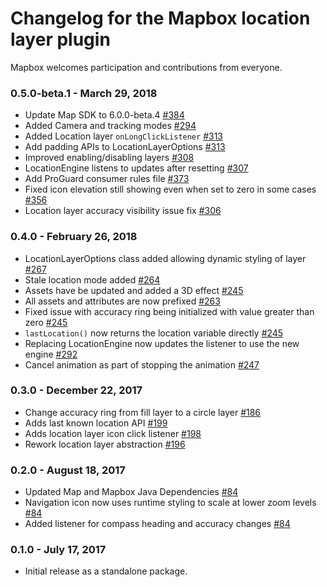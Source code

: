 # Changelog for the Mapbox location layer plugin

Mapbox welcomes participation and contributions from everyone.

### 0.5.0-beta.1 - March 29, 2018
- Update Map SDK to 6.0.0-beta.4 [#384](https://github.com/mapbox/mapbox-plugins-android/pull/384)
- Added Camera and tracking modes [#294](https://github.com/mapbox/mapbox-plugins-android/pull/294)
- Added Location layer `onLongClickListener` [#313](https://github.com/mapbox/mapbox-plugins-android/pull/313)
- Add padding APIs to LocationLayerOptions [#313](https://github.com/mapbox/mapbox-plugins-android/pull/313)
- Improved enabling/disabling layers [#308](https://github.com/mapbox/mapbox-plugins-android/pull/308)
- LocationEngine listens to updates after resetting [#307](https://github.com/mapbox/mapbox-plugins-android/pull/307)
- Add ProGuard consumer rules file [#373](https://github.com/mapbox/mapbox-plugins-android/pull/373)
- Fixed icon elevation still showing even when set to zero in some cases [#356](https://github.com/mapbox/mapbox-plugins-android/pull/356)
- Location layer accuracy visibility issue fix [#306](https://github.com/mapbox/mapbox-plugins-android/pull/306)

### 0.4.0 - February 26, 2018
- LocationLayerOptions class added allowing dynamic styling of layer [#267](https://github.com/mapbox/mapbox-plugins-android/pull/267)
- Stale location mode added [#264](https://github.com/mapbox/mapbox-plugins-android/pull/264)
- Assets have be updated and added a 3D effect [#245](https://github.com/mapbox/mapbox-plugins-android/pull/245)
- All assets and attributes are now prefixed [#263](https://github.com/mapbox/mapbox-plugins-android/pull/263)
- Fixed issue with accuracy ring being initialized with value greater than zero [#245](https://github.com/mapbox/mapbox-plugins-android/pull/245)
- `lastLocation()` now returns the location variable directly [#245](https://github.com/mapbox/mapbox-plugins-android/pull/245)
- Replacing LocationEngine now updates the listener to use the new engine [#292](https://github.com/mapbox/mapbox-plugins-android/pull/292)
- Cancel animation as part of stopping the animation [#247](https://github.com/mapbox/mapbox-plugins-android/pull/247)


### 0.3.0 - December 22, 2017
- Change accuracy ring from fill layer to a circle layer [#186](https://github.com/mapbox/mapbox-plugins-android/pull/186)
- Adds last known location API [#199](https://github.com/mapbox/mapbox-plugins-android/pull/199)
- Adds location layer icon click listener [#198](https://github.com/mapbox/mapbox-plugins-android/pull/198)
- Rework location layer abstraction [#196](https://github.com/mapbox/mapbox-plugins-android/pull/196)

### 0.2.0 - August 18, 2017
- Updated Map and Mapbox Java Dependencies [#84](https://github.com/mapbox/mapbox-plugins-android/pull/84)
- Navigation icon now uses runtime styling to scale at lower zoom levels [#84](https://github.com/mapbox/mapbox-plugins-android/pull/84)
- Added listener for compass heading and accuracy changes [#84](https://github.com/mapbox/mapbox-plugins-android/pull/84)

### 0.1.0 - July 17, 2017
- Initial release as a standalone package.
